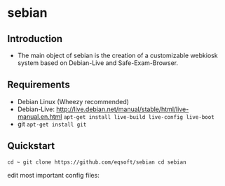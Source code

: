 sebian
======

## Introduction ##
* The main object of sebian is the creation of a customizable webkiosk system based on Debian-Live and Safe-Exam-Browser.

## Requirements ##
* Debian Linux (Wheezy recommended)
* Debian-Live: http://live.debian.net/manual/stable/html/live-manual.en.html
`apt-get install live-build live-config live-boot`
* git
`apt-get install git`

## Quickstart ##
`cd ~
git clone https://github.com/eqsoft/sebian
cd sebian`

edit most important config files:

